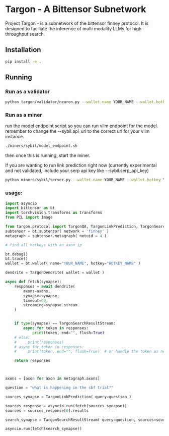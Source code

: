 # Targon - A Bittensor Subnetwork

Project Targon - is a subnetwork of the bittensor finney protocol. It is designed to faciliate the inference of multi modality LLMs for high throughput search.

## Installation
```bash
pip install -e .
```


## Running

### Run as a validator
```bash
python targon/validator/neuron.py --wallet.name YOUR_NAME --wallet.hotkey YOUR_HOTKEY --netuid 4
```

### Run as a miner

run the model endpoint script so you can run vllm endpoint for the model. remember to change the --sybil.api_url to the correct url for your vllm instance.
```bash
./miners/sybil/model_endpoint.sh
```
then once this is running, start the miner.

If you are wanting to run link prediction right now (currently experimental and not validated, include your serp api key like --sybil.serp_api_key)
```bash
python miners/sybil/server.py --wallet.name YOUR_NAME --wallet.hotkey YOUR_HOTKEY --netuid 4 --sybil.api_url YOUR_URL 
```

### usage:

```python
import asyncio
import bittensor as bt
import torchvision.transforms as transforms
from PIL import Image

from targon.protocol import TargonQA, TargonLinkPrediction, TargonSearchResult, TargonDendrite, TargonSearchResultStream
subtensor = bt.subtensor( network = 'finney' )
metagraph = subtensor.metagraph( netuid = 4 )

# find all hotkeys with an axon ip

bt.debug()
bt.trace()
wallet = bt.wallet( name="YOUR_NAME", hotkey="HOTKEY_NAME" )

dendrite = TargonDendrite( wallet = wallet )

async def fetch(synapse):
    responses = await dendrite(
        axons=axons,
        synapse=synapse,
        timeout=60,
        streaming=synapse.stream
    )


    if type(synapse) == TargonSearchResultStream:
        async for token in responses:
            print(token, end="", flush=True)
    # else:
    #     print(responses)
    # async for token in responses:
    #     print(token, end="", flush=True)  # or handle the token as needed

    return responses



axons = [axon for axon in metagraph.axons]

question = "what is happening in the sbf trial?"

sources_synapse = TargonLinkPrediction( query=question )

sources_response = asyncio.run(fetch(sources_synapse))
sources = sources_response[0].results

search_synapse = TargonSearchResultStream( query=question, sources=sources, stream=True )

asyncio.run(fetch(search_synapse))
```